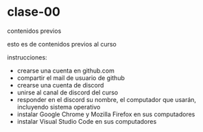 # clase-00

contenidos previos

esto es de contenidos previos al curso

instrucciones:

* crearse una cuenta en github.com
* compartir el mail de usuario de github
* crearse una cuenta de discord
* unirse al canal de discord del curso
* responder en el discord su nombre, el computador que usarán, incluyendo sistema operativo
* instalar Google Chrome y Mozilla Firefox en sus computadores
* instalar Visual Studio Code en sus computadores
